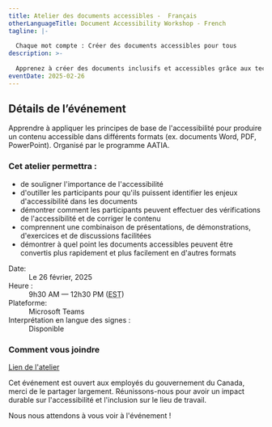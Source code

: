 ```yaml
---
title: Atelier des documents accessibles -  Français
otherLanguageTitle: Document Accessibility Workshop - French
tagline: |-
  
  Chaque mot compte : Créer des documents accessibles pour tous
description: >-
  
  Apprenez à créer des documents inclusifs et accessibles grâce aux techniques pratiques et aux conseils de l'équipe de l’Accessibilité, adaptation et technologie informatique adaptée (AATIA). Cet atelier permettra aux employés et aux gestionnaires du gouvernement du Canada d'acquérir les compétences nécessaires pour identifier, corriger et améliorer l'accessibilité des documents dans divers formats.
eventDate: 2025-02-26
---
```

## Détails de l’événement

Apprendre à appliquer les principes de base de l'accessibilité pour produire un contenu accessible dans différents formats (ex. documents Word, PDF, PowerPoint). Organisé par le programme AATIA.

### Cet atelier permettra :

- de souligner l'importance de l'accessibilité
- d'outiller les participants pour qu'ils puissent identifier les enjeux d'accessibilité dans les documents
- démontrer comment les participants peuvent effectuer des vérifications de l'accessibilité et de corriger le contenu
- comprennent une combinaison de présentations, de démonstrations, d'exercices et de discussions facilitées  
- démontrer à quel point les documents accessibles peuvent être convertis plus rapidement et plus facilement en d'autres formats

<dl>
<dt>Date:</dt>
<dd>Le 26 février, 2025</dd>
<dt>Heure :</dt>
<dd>9h30 AM &mdash; 12h30 PM (<abbr title="Heure normale de l'est">EST</abbr>)</dd>
<dt>Plateforme:</dt>
<dd>Microsoft Teams</dd>
<dt>Interprétation en langue des signes :</dt>
<dd>Disponible</dd>
</dl>

### Comment vous joindre

[Lien de l'atelier](https://teams.microsoft.com/l/meetup-join/19%3ameeting_ZjZkN2U1ZDktNTNkNi00YTc4LWE1MjctYjA4ODRiMzQzMDUz%40thread.v2/0?context=%7b%22Tid%22%3a%22d05bc194-94bf-4ad6-ae2e-1db0f2e38f5e%22%2c%22Oid%22%3a%2257dd1933-e490-4a17-98c0-0c0176f7106a%22%7d)

Cet événement est ouvert aux employés du gouvernement du Canada, merci de le partager largement. Réunissons-nous pour avoir un impact durable sur l'accessibilité et l'inclusion sur le lieu de travail.

Nous nous attendons à vous voir à l'événement !
